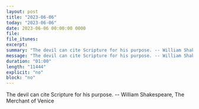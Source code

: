 ```yaml
---
layout: post
title: "2023-06-06"
today: "2023-06-06"
date: 2023-06-06 00:00:00 0000
file:
file_itunes:
excerpt:
summary: "The devil can cite Scripture for his purpose. -- William Shakespeare, The Merchant of Venice "
message: "The devil can cite Scripture for his purpose. -- William Shakespeare, The Merchant of Venice "
duration: "01:00"
length: "11444"
explicit: "no"
block: "no"
---
```

The devil can cite Scripture for his purpose. -- William Shakespeare, The Merchant of Venice 

